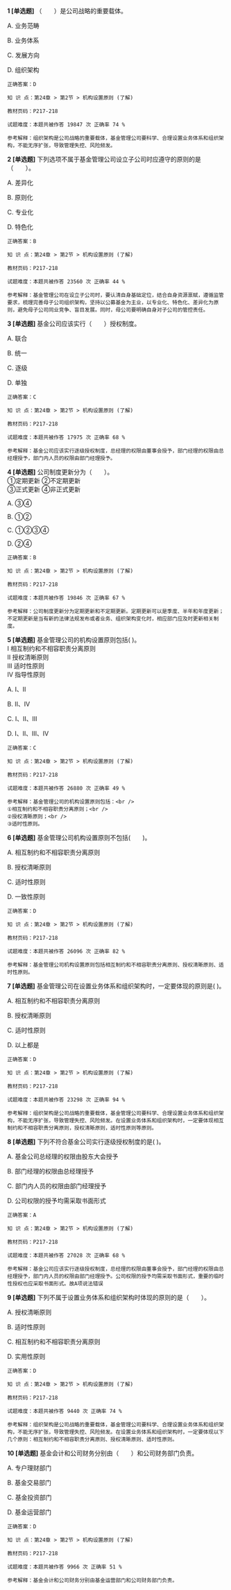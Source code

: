 **1 [单选题]** （&emsp;&emsp;）是公司战略的重要载体。

A. 业务范畴

B. 业务体系

C. 发展方向

D. 组织架构

```
正确答案：D

知 识 点：第24章 > 第2节 > 机构设置原则 (了解)

教材页码：P217-218

试题难度：本题共被作答 19847 次 正确率 74 %

参考解释：组织架构是公司战略的重要载体，基金管理公司要科学、合理设置业务体系和组织架构，不能无序扩张，导致管理失控、风险频发。
```


**2 [单选题]** 下列选项不属于基金管理公司设立子公司时应遵守的原则的是（&emsp;&emsp;）。

A. 差异化

B. 原则化

C. 专业化

D. 特色化

```
正确答案：B

知 识 点：第24章 > 第2节 > 机构设置原则 (了解)

教材页码：P217-218

试题难度：本题共被作答 23560 次 正确率 44 %

参考解释：基金管理公司在设立子公司时，要认清自身基础定位，结合自身资源禀赋，遵循监管要求，梳理完善母子公司组织架构，坚持以公募基金为主业，以专业化、特色化、差异化为原则，避免母子公司同业竞争、盲目发展。同时，母公司要明确自身对子公司的管控责任。
```


**3 [单选题]** 基金公司应该实行（&emsp;&emsp;）授权制度。

A. 联合

B. 统一

C. 逐级

D. 单独

```
正确答案：C

知 识 点：第24章 > 第2节 > 机构设置原则 (了解)

教材页码：P217-218

试题难度：本题共被作答 17975 次 正确率 68 %

参考解释：基金公司应该实行逐级授权制度，总经理的权限由董事会授予，部门经理的权限由总经理授予，部门内人员的权限由部门经理授予。
```


**4 [单选题]** 公司制度更新分为（&emsp;&emsp;）。<br />
①定期更新        ②不定期更新<br />
③正式更新        ④非正式更新

A. ③④

B. ①②

C. ①②③④

D. ②④

```
正确答案：B

知 识 点：第24章 > 第2节 > 机构设置原则 (了解)

教材页码：P217-218

试题难度：本题共被作答 19846 次 正确率 67 %

参考解释：公司制度更新分为定期更新和不定期更新。定期更新可以是季度、半年和年度更新；不定期更新是当有新的法律法规发布或者业务、组织架构变化时，相应部门应及时更新相关制度。
```


**5 [单选题]** 基金管理公司的机构设置原则包括(       )。 <br />
Ⅰ 相互制约和不相容职责分离原则 <br />
Ⅱ 授权清晰原则 <br />
Ⅲ 适时性原则 <br />
Ⅳ 指导性原则

A. Ⅰ、Ⅱ

B. Ⅱ、Ⅳ

C. Ⅰ、Ⅱ、Ⅲ

D. Ⅰ、Ⅱ、Ⅲ、Ⅳ 

```
正确答案：C

知 识 点：第24章 > 第2节 > 机构设置原则 (了解)

教材页码：P217-218

试题难度：本题共被作答 26880 次 正确率 49 %

参考解释：基金管理公司的机构设置原则包括：<br />
①相互制约和不相容职责分离原则；<br />
②授权清晰原则；<br />
③适时性原则。
```


**6 [单选题]** 基金管理公司机构设置原则不包括(&emsp;&emsp;)。

A. 相互制约和不相容职责分离原则

B. 授权清晰原则

C. 适时性原则

D. 一致性原则

```
正确答案：D

知 识 点：第24章 > 第2节 > 机构设置原则 (了解)

教材页码：P217-218

试题难度：本题共被作答 26096 次 正确率 82 %

参考解释：基金管理公司机构设置原则包括相互制约和不相容职责分离原则、授权清晰原则、适时性原则。
```


**7 [单选题]** 基金管理公司在设置业务体系和组织架构时，一定要体现的原则是(        )。

A. 相互制约和不相容职责分离原则

B. 授权清晰原则

C. 适时性原则

D. 以上都是

```
正确答案：D

知 识 点：第24章 > 第2节 > 机构设置原则 (了解)

教材页码：P217-218

试题难度：本题共被作答 23298 次 正确率 94 %

参考解释：组织架构是公司战略的重要载体，基金管理公司要科学、合理设置业务体系和组织架构，不能无序扩张，导致管理失控、风险频发。在设置业务体系和组织架构时，一定要体现相互制约和不相容职责分离原则，授权清晰原则，适时性原则等原则。
```


**8 [单选题]** 下列不符合基金公司实行逐级授权制度的是(        )。

A. 基金公司总经理的权限由股东大会授予

B. 部门经理的权限由总经理授予

C. 部门内人员的权限由部门经理授予

D. 公司权限的授予均需采取书面形式

```
正确答案：A

知 识 点：第24章 > 第2节 > 机构设置原则 (了解)

教材页码：P217-218

试题难度：本题共被作答 27028 次 正确率 68 %

参考解释：基金公司应该实行逐级授权制度，总经理的权限由董事会授予，部门经理的权限由总经理授予，部门内人员的权限由部门经理授予。公司权限的授予均需采取书面形式，重要的临时性授权也应采取书面形式。故A项说法错误
```


**9 [单选题]** 下列不属于设置业务体系和组织架构时体现的原则的是（&emsp;&emsp;）。

A. 授权清晰原则

B. 适时性原则

C. 相互制约和不相容职责分离原则

D. 实用性原则

```
正确答案：D

知 识 点：第24章 > 第2节 > 机构设置原则 (了解)

教材页码：P217-218

试题难度：本题共被作答 9440 次 正确率 74 %

参考解释：组织架构是公司战略的重要载体，基金管理公司要科学、合理设置业务体系和组织架构，不能无序扩张，导致管理失控、风险频发。在设置业务体系和组织架构时，一定要体现以下几个原则：相互制约和不相容职责分离原则、授权清晰原则、适时性原则。
```


**10 [单选题]** 基金会计和公司财务分别由（&emsp;&emsp;）和公司财务部门负责。

A. 专户理财部门

B. 基金交易部门

C. 基金投资部门

D. 基金运营部门

```
正确答案：D

知 识 点：第24章 > 第2节 > 机构设置原则 (了解)

教材页码：P217-218

试题难度：本题共被作答 9966 次 正确率 51 %

参考解释：基金会计和公司财务分别由基金运营部门和公司财务部门负责。
```

